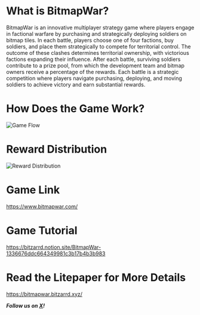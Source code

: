 # What is BitmapWar?
BitmapWar is an innovative multiplayer strategy game where players engage in factional warfare by purchasing and strategically deploying soldiers on bitmap tiles. In each battle, players choose one of four factions, buy soldiers, and place them strategically to compete for territorial control. The outcome of these clashes determines territorial ownership, with victorious factions expanding their influence. After each battle, surviving soldiers contribute to a prize pool, from which the development team and bitmap owners receive a percentage of the rewards. Each battle is a strategic competition where players navigate purchasing, deploying, and moving soldiers to achieve victory and earn substantial rewards.


# How Does the Game Work?
![Game Flow](https://bitmapwar.bitzarrd.xyz/~gitbook/image?url=https%3A%2F%2F2972431059-files.gitbook.io%2F%7E%2Ffiles%2Fv0%2Fb%2Fgitbook-x-prod.appspot.com%2Fo%2Fspaces%252Fq8Yl9IXsHcKn4nP18EBu%252Fuploads%252Fi8xrlPnp9LGAKIIzJgPP%252Fimage.png%3Falt%3Dmedia%26token%3D32ef170c-64f8-45a5-9f36-e5c051dbd38b&width=768&dpr=4&quality=100&sign=dc4bae35b85dd7721ae3e3c8a8b0041304bee18a7f8f129f802e4d5f30486686)

# Reward Distribution
![Reward Distribution](https://bitmapwar.bitzarrd.xyz/~gitbook/image?url=https%3A%2F%2F2972431059-files.gitbook.io%2F%7E%2Ffiles%2Fv0%2Fb%2Fgitbook-x-prod.appspot.com%2Fo%2Fspaces%252Fq8Yl9IXsHcKn4nP18EBu%252Fuploads%252FuNWTx7zKuTxuTJYvcR4U%252Fnew_jackpot.png%3Falt%3Dmedia%26token%3D4a982199-72fb-4f1a-b9ee-ba04f847e154&width=768&dpr=4&quality=100&sign=378d838d7d18a89d7dfc54f382798eedb18d36464fba7d9929d0dc94783cb075)

# Game Link
https://www.bitmapwar.com/

# Game Tutorial
https://bitzarrd.notion.site/BitmapWar-1336676ddc664349981c3b17b4b3b983


# Read the Litepaper for More Details
https://bitmapwar.bitzarrd.xyz/

**_Follow us on [X](https://x.com/Bitzarrd)!_**

